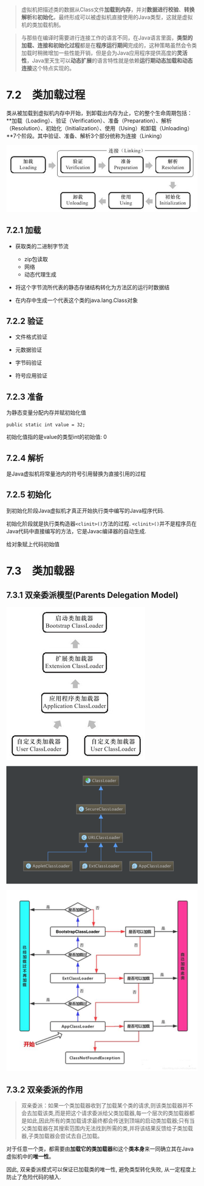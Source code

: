 >虚拟机把描述类的数据从Class文件**加载到内存**，并对**数据进行校验**、**转换解析**和**初始化**，最终形成可以被虚拟机直接使用的Java类型，这就是虚拟机的类加载机制。

> 与那些在编译时需要进行连接工作的语言不同，在Java语言里面，**类型的加载、连接和初始化过程**都是在**程序运行期间**完成的，这种策略虽然会令类加载时稍微增加一些性能开销，但是会为Java应用程序提供高度的**灵活性**，Java里天生可以**动态扩展**的语言特性就是依赖**运行期动态加载和动态连接**这个特点实现的。

# 7.2　类加载过程

类从被加载到虚拟机内存中开始，到卸载出内存为止，它的整个生命周期包括：**加载（Loading）、验证（Verification）、准备（Preparation）、解析（Resolution）、初始化（Initialization）、使用（Using）和卸载（Unloading）**7个阶段。其中验证、准备、解析3个部分统称为连接（Linking）

![](img/1240-20200902000656092.png)



## 7.2.1 加载

- 获取类的二进制字节流

  - zip包读取
  - 网络
  - 动态代理生成

- 将这个字节流所代表的静态存储结构转化为方法区的运行时数据结

- 在内存中生成一个代表这个类的java.lang.Class对象

  

## 7.2.2 验证

- 文件格式验证

- 元数据验证

- 字节码验证

- 符号应用验证

  

## 7.2.3 准备

为静态变量分配内存并赋初始化值

```
public static int value = 32;
```

初始化值指的是value的类型int的初始值: 0



## 7.2.4 解析

是Java虚拟机将常量池内的符号引用替换为直接引用的过程



## 7.2.5 初始化

到初始化阶段Java虚拟机才真正开始执行类中编写的Java程序代码.

初始化阶段就是执行类构造器`<clinit>()`方法的过程. `<clinit>()`并不是程序员在Java代码中直接编写的方法，它是Javac编译器的自动生成. 

给对象赋上代码初始值



# 7.3　类加载器

## 7.3.1 双亲委派模型(Parents Delegation Model)

![类加载器层次结构图](img/1240-20200902000658468.png)


![类加载器类关系图](img/1240-20200902000701533.png)



![img](img/20201217213314510.png)



## 7.3.2 双亲委派的作用

> 双亲委派：如果一个类加载器收到了加载某个类的请求,则该类加载器并不会去加载该类,而是把这个请求委派给父类加载器,每一个层次的类加载器都是如此,因此所有的类加载请求最终都会传送到顶端的启动类加载器;只有当父类加载器在其搜索范围内无法找到所需的类,并将该结果反馈给子类加载器,子类加载器会尝试去自己加载。

对于任意一个类，都需要由**加载它的类加载器**和这个**类本身**来一同确立其在Java虚拟机中的**唯一性**。 

因此, 双亲委派模式可以保证已加载类的唯一性, 避免类型转化失败, 从一定程度上防止了危险代码的植入. 